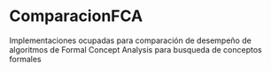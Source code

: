 # ComparacionFCA
Implementaciones ocupadas para comparación de desempeño de algoritmos de Formal Concept Analysis para busqueda de conceptos formales
